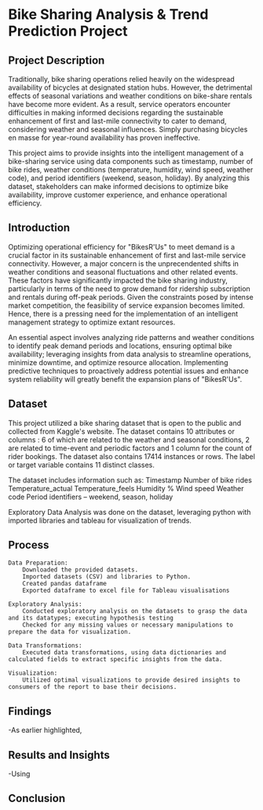 # Bike Sharing Analysis & Trend Prediction Project

## Project Description
Traditionally, bike sharing operations relied heavily on the widespread availability of bicycles at designated station hubs. However, the detrimental effects of seasonal variations and weather conditions on bike-share rentals have become more evident. As a result, service operators encounter difficulties in making informed decisions regarding the sustainable enhancement of first and last-mile connectivity to cater to demand, considering weather and seasonal influences. Simply purchasing bicycles en masse for year-round availability has proven ineffective.

This project aims to provide insights into the intelligent management of a bike-sharing service using data components such as timestamp, number of bike rides, weather conditions (temperature, humidity, wind speed, weather code), and period identifiers (weekend, season, holiday). By analyzing this dataset, stakeholders can make informed decisions to optimize bike availability, improve customer experience, and enhance operational efficiency.

## Introduction
Optimizing operational efficiency for "BikesR'Us" to meet demand is a crucial factor in its sustainable enhancement of first and last-mile service connectivity. However, a major concern is the unprecendented shifts in weather conditions and seasonal fluctuations and other related events. These factors have significantly impacted the bike sharing industry, particularly in terms of the need to grow demand for ridership subscription and rentals during off-peak periods. Given the constraints posed by intense market competition, the feasibility of service expansion becomes limited. Hence, there is a pressing need for the implementation of an intelligent management strategy to optimize extant resources.

An essential aspect involves analyzing ride patterns and weather conditions to identify peak demand periods and locations, ensuring optimal bike availability; leveraging insights from data analysis to streamline operations, minimize downtime, and optimize resource allocation. Implementing predictive techniques to proactively address potential issues and enhance system reliability will greatly benefit the expansion plans of "BikesR'Us".

## Dataset

This project utilized a bike sharing dataset that is open to the public and collected from Kaggle's website. The dataset contains 10 attributes or columns : 6 of which are related to the weather and seasonal conditions, 2 are related to time-event and periodic factors and 1 column for the count of rider bookings. The dataset also contains 17414 instances or rows. The label or target variable contains 11 distinct classes.

The dataset includes information such as:
Timestamp
Number of bike rides
Temperature_actual
Temperature_feels
Humidity %
Wind speed
Weather code
Period identifiers – weekend, season, holiday

Exploratory Data Analysis was done on the dataset, leveraging python with imported libraries and tableau for visualization of trends.

## Process
    Data Preparation:
        Downloaded the provided datasets.
        Imported datasets (CSV) and libraries to Python.
        Created pandas dataframe
        Exported dataframe to excel file for Tableau visualisations

    Exploratory Analysis:
        Conducted exploratory analysis on the datasets to grasp the data and its datatypes; executing hypothesis testing
        Checked for any missing values or necessary manipulations to prepare the data for visualization.

    Data Transformations:
        Executed data transformations, using data dictionaries and calculated fields to extract specific insights from the data.

    Visualization:
        Utilized optimal visualizations to provide desired insights to consumers of the report to base their decisions.

## Findings
-As earlier highlighted, 


## Results and Insights
-Using


## Conclusion
